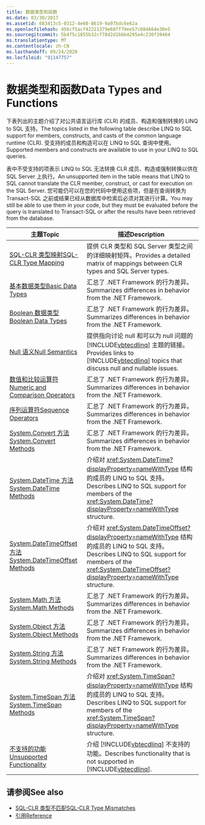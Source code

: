 ```yaml
---
title: 数据类型和函数
ms.date: 03/30/2017
ms.assetid: 683413c5-0312-4e60-8619-9a97bdc6e62a
ms.openlocfilehash: 456cf5acf42221379e68ff79ee57c084664e30e5
ms.sourcegitcommit: 5b475c1855b32cf78d2d1bbb4295e4c236f39464
ms.translationtype: MT
ms.contentlocale: zh-CN
ms.lasthandoff: 09/24/2020
ms.locfileid: "91147757"
---
```

# <a name="data-types-and-functions"></a><span data-ttu-id="e097e-102">数据类型和函数</span><span class="sxs-lookup"><span data-stu-id="e097e-102">Data Types and Functions</span></span>

<span data-ttu-id="e097e-103">下表列出的主题介绍了对公共语言运行库 (CLR) 的成员、构造和强制转换的 LINQ to SQL 支持。</span><span class="sxs-lookup"><span data-stu-id="e097e-103">The topics listed in the following table describe LINQ to SQL support for members, constructs, and casts of the common language runtime (CLR).</span></span> <span data-ttu-id="e097e-104">受支持的成员和构造可以在 LINQ to SQL 查询中使用。</span><span class="sxs-lookup"><span data-stu-id="e097e-104">Supported members and constructs are available to use in your LINQ to SQL queries.</span></span>  
  
 <span data-ttu-id="e097e-105">表中不受支持的项表示 LINQ to SQL 无法转换 CLR 成员、构造或强制转换以供在 SQL Server 上执行。</span><span class="sxs-lookup"><span data-stu-id="e097e-105">An unsupported item in the table means that LINQ to SQL cannot translate the CLR member, construct, or cast for execution on the SQL Server.</span></span> <span data-ttu-id="e097e-106">您可能仍可以在您的代码中使用这些项，但是在查询转换为 Transact-SQL 之前或结果已经从数据库中检索后必须对其进行计算。</span><span class="sxs-lookup"><span data-stu-id="e097e-106">You may still be able to use them in your code, but they must be evaluated before the query is translated to Transact-SQL or after the results have been retrieved from the database.</span></span>  
  
|<span data-ttu-id="e097e-107">主题</span><span class="sxs-lookup"><span data-stu-id="e097e-107">Topic</span></span>|<span data-ttu-id="e097e-108">描述</span><span class="sxs-lookup"><span data-stu-id="e097e-108">Description</span></span>|  
|-----------|-----------------|  
|[<span data-ttu-id="e097e-109">SQL-CLR 类型映射</span><span class="sxs-lookup"><span data-stu-id="e097e-109">SQL-CLR Type Mapping</span></span>](sql-clr-type-mapping.md)|<span data-ttu-id="e097e-110">提供 CLR 类型和 SQL Server 类型之间的详细映射矩阵。</span><span class="sxs-lookup"><span data-stu-id="e097e-110">Provides a detailed matrix of mappings between CLR types and SQL Server types.</span></span>|  
|[<span data-ttu-id="e097e-111">基本数据类型</span><span class="sxs-lookup"><span data-stu-id="e097e-111">Basic Data Types</span></span>](basic-data-types.md)|<span data-ttu-id="e097e-112">汇总了 .NET Framework 的行为差异。</span><span class="sxs-lookup"><span data-stu-id="e097e-112">Summarizes differences in behavior from the .NET Framework.</span></span>|  
|[<span data-ttu-id="e097e-113">Boolean 数据类型</span><span class="sxs-lookup"><span data-stu-id="e097e-113">Boolean Data Types</span></span>](boolean-data-types.md)|<span data-ttu-id="e097e-114">汇总了 .NET Framework 的行为差异。</span><span class="sxs-lookup"><span data-stu-id="e097e-114">Summarizes differences in behavior from the .NET Framework.</span></span>|  
|[<span data-ttu-id="e097e-115">Null 语义</span><span class="sxs-lookup"><span data-stu-id="e097e-115">Null Semantics</span></span>](null-semantics.md)|<span data-ttu-id="e097e-116">提供指向讨论 null 和可以为 null 问题的 [!INCLUDE[vbtecdlinq](../../../../../../includes/vbtecdlinq-md.md)] 主题的链接。</span><span class="sxs-lookup"><span data-stu-id="e097e-116">Provides links to [!INCLUDE[vbtecdlinq](../../../../../../includes/vbtecdlinq-md.md)] topics that discuss null and nullable issues.</span></span>|  
|[<span data-ttu-id="e097e-117">数值和比较运算符</span><span class="sxs-lookup"><span data-stu-id="e097e-117">Numeric and Comparison Operators</span></span>](numeric-and-comparison-operators.md)|<span data-ttu-id="e097e-118">汇总了 .NET Framework 的行为差异。</span><span class="sxs-lookup"><span data-stu-id="e097e-118">Summarizes differences in behavior from the .NET Framework.</span></span>|  
|[<span data-ttu-id="e097e-119">序列运算符</span><span class="sxs-lookup"><span data-stu-id="e097e-119">Sequence Operators</span></span>](sequence-operators.md)|<span data-ttu-id="e097e-120">汇总了 .NET Framework 的行为差异。</span><span class="sxs-lookup"><span data-stu-id="e097e-120">Summarizes differences in behavior from the .NET Framework.</span></span>|  
|[<span data-ttu-id="e097e-121">System.Convert 方法</span><span class="sxs-lookup"><span data-stu-id="e097e-121">System.Convert Methods</span></span>](system-convert-methods.md)|<span data-ttu-id="e097e-122">汇总了 .NET Framework 的行为差异。</span><span class="sxs-lookup"><span data-stu-id="e097e-122">Summarizes differences in behavior from the .NET Framework.</span></span>|  
|[<span data-ttu-id="e097e-123">System.DateTime 方法</span><span class="sxs-lookup"><span data-stu-id="e097e-123">System.DateTime Methods</span></span>](system-datetime-methods.md)|<span data-ttu-id="e097e-124">介绍对 <xref:System.DateTime?displayProperty=nameWithType> 结构的成员的 LINQ to SQL 支持。</span><span class="sxs-lookup"><span data-stu-id="e097e-124">Describes LINQ to SQL support for members of the <xref:System.DateTime?displayProperty=nameWithType> structure.</span></span>|  
|[<span data-ttu-id="e097e-125">System.DateTimeOffset 方法</span><span class="sxs-lookup"><span data-stu-id="e097e-125">System.DateTimeOffset Methods</span></span>](system-datetimeoffset-methods.md)|<span data-ttu-id="e097e-126">介绍对 <xref:System.DateTimeOffset?displayProperty=nameWithType> 结构的成员的 LINQ to SQL 支持。</span><span class="sxs-lookup"><span data-stu-id="e097e-126">Describes LINQ to SQL support for members of the <xref:System.DateTimeOffset?displayProperty=nameWithType> structure.</span></span>|  
|[<span data-ttu-id="e097e-127">System.Math 方法</span><span class="sxs-lookup"><span data-stu-id="e097e-127">System.Math Methods</span></span>](system-math-methods.md)|<span data-ttu-id="e097e-128">汇总了 .NET Framework 的行为差异。</span><span class="sxs-lookup"><span data-stu-id="e097e-128">Summarizes differences in behavior from the .NET Framework.</span></span>|  
|[<span data-ttu-id="e097e-129">System.Object 方法</span><span class="sxs-lookup"><span data-stu-id="e097e-129">System.Object Methods</span></span>](system-object-methods.md)|<span data-ttu-id="e097e-130">汇总了 .NET Framework 的行为差异。</span><span class="sxs-lookup"><span data-stu-id="e097e-130">Summarizes differences in behavior from the .NET Framework.</span></span>|  
|[<span data-ttu-id="e097e-131">System.String 方法</span><span class="sxs-lookup"><span data-stu-id="e097e-131">System.String Methods</span></span>](system-string-methods.md)|<span data-ttu-id="e097e-132">汇总了 .NET Framework 的行为差异。</span><span class="sxs-lookup"><span data-stu-id="e097e-132">Summarizes differences in behavior from the .NET Framework.</span></span>|  
|[<span data-ttu-id="e097e-133">System.TimeSpan 方法</span><span class="sxs-lookup"><span data-stu-id="e097e-133">System.TimeSpan Methods</span></span>](system-timespan-methods.md)|<span data-ttu-id="e097e-134">介绍对 <xref:System.TimeSpan?displayProperty=nameWithType> 结构的成员的 LINQ to SQL 支持。</span><span class="sxs-lookup"><span data-stu-id="e097e-134">Describes LINQ to SQL support for members of the <xref:System.TimeSpan?displayProperty=nameWithType> structure.</span></span>|  
|[<span data-ttu-id="e097e-135">不支持的功能</span><span class="sxs-lookup"><span data-stu-id="e097e-135">Unsupported Functionality</span></span>](unsupported-functionality.md)|<span data-ttu-id="e097e-136">介绍 [!INCLUDE[vbtecdlinq](../../../../../../includes/vbtecdlinq-md.md)] 不支持的功能。</span><span class="sxs-lookup"><span data-stu-id="e097e-136">Describes functionality that is not supported in [!INCLUDE[vbtecdlinq](../../../../../../includes/vbtecdlinq-md.md)].</span></span>|  
  
## <a name="see-also"></a><span data-ttu-id="e097e-137">请参阅</span><span class="sxs-lookup"><span data-stu-id="e097e-137">See also</span></span>

- [<span data-ttu-id="e097e-138">SQL-CLR 类型不匹配</span><span class="sxs-lookup"><span data-stu-id="e097e-138">SQL-CLR Type Mismatches</span></span>](sql-clr-type-mismatches.md)
- [<span data-ttu-id="e097e-139">引用</span><span class="sxs-lookup"><span data-stu-id="e097e-139">Reference</span></span>](reference.md)
